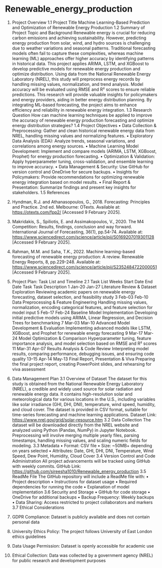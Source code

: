 # Renewable_energy_production
1. Project Overview
1.1 Project Title
Machine Learning-Based Prediction and Optimization of Renewable Energy Production
1.2 Summary of Project Topic and Background
Renewable energy is crucial for reducing carbon emissions and achieving sustainability. However, predicting energy production from solar, wind, and hydro sources is challenging due to weather variations and seasonal patterns. Traditional forecasting models often fail to capture these complexities, whereas machine learning (ML) approaches offer higher accuracy by identifying patterns in historical data. This project applies ARIMA, LSTM, and XGBoost to develop predictive models for renewable energy production and optimize distribution. Using data from the National Renewable Energy Laboratory (NREL), this study will preprocess energy records by handling missing values, normalization, and trend analysis. Model accuracy will be evaluated using RMSE and R² scores to ensure reliable predictions. This research will provide valuable insights for policymakers and energy providers, aiding in better energy distribution planning. By integrating ML-based forecasting, the project aims to enhance efficiency and reliability in renewable energy integration.
1.3 Research Question
How can machine learning techniques be applied to improve the accuracy of renewable energy production forecasting and optimize energy distribution strategies?
1.4 Project Objectives
•	Data Collection & Preprocessing: Gather and clean historical renewable energy data from NREL, handling missing values and normalizing features.
•	Exploratory Data Analysis (EDA): Analyze trends, seasonal variations, and correlations among energy sources.
•	Machine Learning Model Development: Implement and compare models (ARIMA, LSTM, XGBoost, Prophet) for energy production forecasting.
•	Optimization & Validation: Apply hyperparameter tuning, cross-validation, and ensemble learning to improve accuracy.
•	Data Management & Security: Use GitHub for version control and OneDrive for secure backups.
•	Insights for Policymakers: Provide recommendations for optimizing renewable energy integration based on model results.
•	Final Report & Presentation: Summarize findings and present key insights for stakeholders.
1.5 References
1.	Hyndman, R.J. and Athanasopoulos, G., 2018. Forecasting: Principles and Practice. 2nd ed. Melbourne: OTexts. Available at: https://otexts.com/fpp2/ [Accessed 9 February 2025].
2.	Makridakis, S., Spiliotis, E. and Assimakopoulos, V., 2020. The M4 Competition: Results, findings, conclusion and way forward. International Journal of Forecasting, 36(1), pp.54-74. Available at: https://www.sciencedirect.com/science/article/pii/S0169207019301128 [Accessed 9 February 2025].
3.	Rahman, M.M. and Saha, T.K., 2022. Machine learning-based forecasting of renewable energy production: A review. Renewable Energy Reports, 8, pp.229-248. Available at: https://www.sciencedirect.com/science/article/pii/S2352484722000051 [Accessed 9 February 2025].
2. Project Plan: Task List and Timeline
2.1 Task List
Weeks	Start Date	End Date	Task	Task Description
1	Jan-20	Jan-27	Literature Review & Dataset Exploration	Reviewing academic papers on renewable energy forecasting, dataset selection, and feasibility study
3	Feb-03	Feb-10	Data Preprocessing & Feature Engineering	Handling missing values, normalization, encoding categorical features, and feature selection for model input
5	Feb-17	Feb-24	Baseline Model Implementation	Developing initial predictive models using ARIMA, Linear Regression, and Decision Trees for benchmarking
7	Mar-03	Mar-10	Advanced Model Development & Evaluation	Implementing advanced models like LSTM, XGBoost, and Prophet for renewable energy forecasting
9	Mar-17	Mar-24	Model Optimization & Comparison	Hyperparameter tuning, feature importance analysis, and model selection based on RMSE and R² scores
11	Mar-31	Apr-07	Results Analysis & Code Review	Interpreting model results, comparing performance, debugging issues, and ensuring code quality
13–15	Apr-14	May-13	Final Report, Presentation & Viva	Preparing the final project report, creating PowerPoint slides, and rehearsing for viva assessment
 

3. Data Management Plan
3.1 Overview of Dataset
The dataset for this study is obtained from the National Renewable Energy Laboratory (NREL), a credible and widely used source for solar radiation and renewable energy data. It contains high-resolution solar and meteorological data for various locations in the U.S., including variables like solar irradiance (GHI, DHI, DNI), temperature, wind speed, humidity, and cloud cover. The dataset is provided in CSV format, suitable for time-series forecasting and machine learning applications.
Dataset Link: https://www.nrel.gov/grid/solar-resource.htm
3.2 Data Collection
The dataset will be downloaded directly from the NREL website and analyzed using Python (Pandas, NumPy) in Jupyter Notebook. Preprocessing will involve merging multiple yearly files, parsing timestamps, handling missing values, and scaling numeric fields for modeling.
3.3 Metadata
•	Format: CSV file
•	Size: ~50MB+ depending on years selected
•	Attributes: Date, GHI, DHI, DNI, Temperature, Wind Speed, Dew Point, Humidity, Cloud Cover
3.4 Version Control and Code Administration
All project advancements will be tracked using GitHub with weekly commits.
GitHub Link: https://github.com/sireesha1010/Renewable_energy_production
3.5 ReadMe File
The GitHub repository will include a ReadMe file with:
•	Project description
•	Instructions for dataset usage
•	Required dependencies for running the code
•	Explanation of model implementation
3.6 Security and Storage
•	GitHub for code storage
•	OneDrive for additional backups
•	Backup Frequency: Weekly backups
•	Data Sharing: Access restricted to project collaborators and markers
3.7 Ethical Considerations
1.	GDPR Compliance: Dataset is publicly available and does not contain personal data
2.	University Ethics Policy: The project follows University of East London ethics guidelines
3.	Data Usage Permission: Dataset is openly accessible for academic use
4.	Ethical Collection: Data was collected by a government agency (NREL) for public research and development purposes
